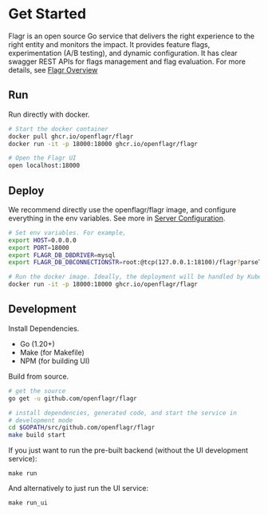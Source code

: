 # Get Started

Flagr is an open source Go service that delivers the right experience to the right entity and monitors the impact. It provides feature flags, experimentation (A/B testing), and dynamic configuration. It has clear swagger REST APIs for flags management and flag evaluation. For more details, see [Flagr Overview](flagr_overview)

## Run

Run directly with docker.

```bash
# Start the docker container
docker pull ghcr.io/openflagr/flagr
docker run -it -p 18000:18000 ghcr.io/openflagr/flagr

# Open the Flagr UI
open localhost:18000
```

## Deploy

We recommend directly use the openflagr/flagr image, and configure everything in the env variables. See more in [Server Configuration](flagr_env).

```bash
# Set env variables. For example,
export HOST=0.0.0.0
export PORT=18000
export FLAGR_DB_DBDRIVER=mysql
export FLAGR_DB_DBCONNECTIONSTR=root:@tcp(127.0.0.1:18100)/flagr?parseTime=true

# Run the docker image. Ideally, the deployment will be handled by Kubernetes or Mesos.
docker run -it -p 18000:18000 ghcr.io/openflagr/flagr
```

## Development

Install Dependencies.

- Go (1.20+)
- Make (for Makefile)
- NPM (for building UI)

Build from source.

```bash
# get the source
go get -u github.com/openflagr/flagr

# install dependencies, generated code, and start the service in
# development mode
cd $GOPATH/src/github.com/openflagr/flagr
make build start
```

If you just want to run the pre-built backend (without the UI development service):

```
make run
```

And alternatively to just run the UI service:

```
make run_ui
```
